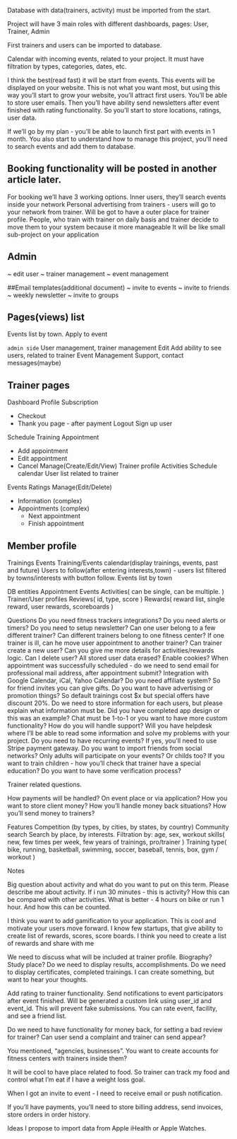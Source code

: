Database with data(trainers, activity) must be imported from the start.

Project will have 3 main roles with different dashboards, pages: User, Trainer, Admin 

First trainers and users can be imported to database.

Calendar with incoming events, related to your project. It must have filtration by types, categories, dates, etc.

I think the best(read fast) it will be start from events. This events will be displayed on your website.
This is not what you want most, but using this way you’ll start to grow your website, you’ll attract first users. You’ll be able to store user emails.
Then you’ll have ability send newsletters after event finished with rating functionality. So you’ll start to store locations, ratings, user data.

If we’ll go by my plan - you’ll be able to launch first part with events in 1 month. You also start to understand how to manage this project, you’ll need to search events and add them to database.

## Booking functionality will be posted in another article later.

For booking we’ll have 3 working options.
Inner users, they’ll search events inside your network
Personal advertising from trainers - users will go to your network from trainer. Will be got to have a outer place for trainer profile.
People, who train with trainer on daily basis and trainer decide to move them to your system because it more manageable
It will be like small sub-project on your application


## Admin
~ edit user
~ trainer management
~ event management

##Email templates(additional document)
~ invite to events
~ invite to friends
~ weekly newsletter
~ invite to groups

## Pages(views) list
Events list by town. Apply to event

`admin side`
User management, trainer management
Edit
Add ability to see users, related to trainer
Event Management
Support, contact messages(maybe)

## Trainer pages
Dashboard
Profile
Subscription
  - Checkout
  - Thank you page - after payment
Logout
Sign up user

Schedule Training Appointment
  - Add appointment
  - Edit appointment
  - Cancel
Manage(Create/Edit/View)
Trainer profile
Activities
Schedule calendar
User list related to trainer

Events
Ratings
Manage(Edit/Delete)   
  - Information (complex)
  - Appointments (complex)
    - Next appointment
    - Finish appointment

## Member profile
Trainings
Events
Training/Events calendar(display trainings, events, past and future)
Users to follow(after entering interests,town) - users list filtered by towns/interests with button follow.
Events list by town

DB entities
Appointment
Events
Activities( can be single, can be multiple. )
Trainer/User profiles
Reviews( id, type, score )
Rewards( reward list, single reward, user rewards, scoreboards )

Questions
Do you need fitness trackers integrations?
Do you need alerts or timers?
Do you need to setup newsletter?
Can one user belong to a few different trainer?
Can different trainers belong to one fitness center?
If one trainer is ill, can he move user appointment to another trainer?
Can trainer create a new user?
Can you give me more details for activities/rewards logic. 
Can I delete user? All stored user data erased?
Enable cookies?
When appointment was successfully scheduled - do we need to send email for professional mail address, after appointment submit? Integration with Google Calendar, iCal, Yahoo Calendar? 
Do you need affiliate system? So for friend invites you can give gifts. 
Do you want to have advertising or promotion things? So default trainings cost $x but special offers have discount 20%. 
Do we need to store information for each users, but please explain what information must be. 
Did you have completed app design or this was an example? 
Chat must be 1-to-1 or you want to have more custom functionality?
How do you will handle support? Will you have helpdesk where I’ll be able to read some information and solve my problems with your project. 
Do you need to have recurring events? If yes, you'll need to use Stripe payment gateway. 
Do you want to import friends from social networks?
Only adults will participate on your events? Or childs too? If you want to train children - how you’ll check that trainer have a special education? Do you want to have some verification process?


Trainer related questions.

How payments will be handled? On event place or via application?
How you want to store client money?
How you’ll handle money back situations?
How you’ll send money to trainers?




Features
Competition (by types, by cities, by states, by country)
Community search
Search by place, by interests.
Filtration by: age, sex, workout skills( new, few times per week, few years of trainings, pro/trainer )
Training type( bike, running,  basketball, swimming, soccer, baseball, tennis, box, gym / workout )



Notes 


Big question about activity and what do you want to put on this term. Please describe me about activity. If i run 30 minutes - this is activity? How this can be compared with other activities. What is better - 4 hours on bike or run 1 hour. And how this can be counted.

I think you want to add gamification to your application. This is cool and motivate your users move forward. I know few startups, that give ability to create list of rewards, scores, score boards. I think you need to create a list of rewards and share with me

We need to discuss what will be included at trainer profile. Biography? Study place? Do we need to display results, accomplishments. Do we need to display certificates, completed trainings. I can create something, but want to hear your thoughts. 

Add rating to trainer functionality. Send notifications to event participators after event finished. Will be generated a custom link using user_id and event_id. This will prevent fake submissions. You can rate event, facility, and see a friend list.

Do we need to have functionality for money back, for setting a bad review for trainer? Can user send a complaint and trainer can send appear?

You mentioned, “agencies, businesses”. You want to create accounts for fitness centers with trainers inside them?

It will be cool to have place related to food. So trainer can track my food and control what I’m eat if I have a weight loss goal.

When I got an invite to event - I need to receive email or push notification.

If you’ll have payments, you’ll need to store billing address, send invoices, store orders in order history.


Ideas
I propose to import data from Apple iHealth or Apple Watches.



